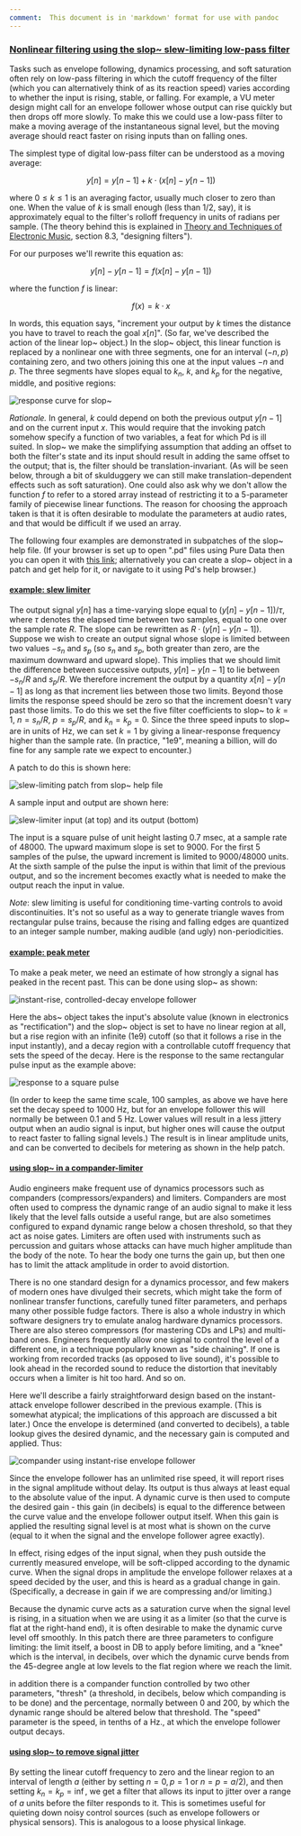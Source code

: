 ```yaml
---
comment:  This document is in 'markdown' format for use with pandoc
---
```


### [Nonlinear filtering using the slop~ slew-limiting low-pass filter](#topics-slop)

Tasks such as envelope following, dynamics processing, and soft saturation
often rely on low-pass filtering in which the cutoff frequency of the filter
(which you can alternatively think of as its reaction speed) varies according to
whether the input is rising, stable, or falling.  For example, a VU meter design
might call for an envelope follower whose output can rise quickly but then drops
off more slowly.  To make this we could use a low-pass filter to make a moving
average of the instantaneous signal level, but the moving average should react
faster on rising inputs than on falling ones.

The simplest type of digital low-pass filter can be understood as a moving
average:

$$y[n] = y[n-1] + k \cdot (x[n] - y[n-1])$$

where $0 \le k \le 1$ is an averaging factor,  usually much closer to zero than
one.  When the value of $k$ is small enough (less than 1/2, say), it is
approximately equal to the filter's rolloff frequency in units of radians per
sample.  (The theory behind this is explained in
[Theory and Techniques of Electronic Music](http://msp.ucsd.edu/techniques.htm), section 8.3, "designing filters").

For our purposes we'll rewrite this equation as:

$$y[n] - y[n-1] = f (x[n] - y[n-1])$$

where the function $f$ is linear:

$$f(x) = k \cdot x$$

In words, this equation says, "increment your output by $k$ times the distance
you have to travel to reach the goal $x[n]$".  (So far, we've described the
action of the linear lop~ object.)  In the slop~ object, this linear function is
replaced by a nonlinear one with three segments, one for an interval $(-n, p)$
containing zero, and two others joining this one at the input values $-n$ and
$p$.  The three segments have slopes equal to $k_n$, $k$, and $k_p$ for the
negative, middle, and positive regions:


![response curve for slop~](slop-tilde-1-curves.png)


_Rationale._  In general, $k$ could depend on both the previous output $y[n-1]$
and on the current input $x$.  This would require that the invoking patch
somehow specify a function of two variables, a feat for which Pd is ill suited.
In slop~ we make the simplifying assumption that adding an offset to both the
filter's state and its input should result in adding the same offset to the
output; that is, the filter should be translation-invariant.  (As will be seen
below, through a bit of skulduggery we can still make translation-dependent
effects such as soft saturation).  One could also ask why we don't allow the
function $f$ to refer to a stored array instead of restricting it to a
5-parameter family of piecewise linear functions.  The reason for choosing the
approach taken is that it is often desirable to modulate the parameters at audio
rates, and that would be difficult if we used an array.

The following four examples are demonstrated in subpatches of the slop~ help
file.  (If your browser is set up to open ".pd" files using Pure Data then you
can open it with [this link](file:../5.reference/slop~-help.pd); alternatively
you can create a slop~ object in a patch and get help for it, or navigate to it
using Pd's help browser.)

#### [example: slew limiter](#topics-slop-slew-limiter)

The output signal $y[n]$ has a time-varying slope equal to $(y[n]-y[n-1])/\tau$,
where $\tau$ denotes the elapsed time between two samples, equal to one over the
sample rate $R$.  The slope can be rewritten as $R \cdot (y[n]-y[n-1])$.
Suppose we wish to create an output signal whose slope is limited between two
values $-s_n$ and $s_p$ (so $s_n$ and $s_p$, both greater than zero, are the
maximum downward and upward slope).  This implies that we should limit the
difference between successive outputs, $y[n] - y[n-1]$ to lie between $-s_n/R$
and $s_p/R$. We therefore increment the output by a quantity $x[n]-y[n-1]$ as
long as that increment lies between those two limits.  Beyond those limits the
response speed should be zero so that the increment doesn't vary past those
limits.  To do this we set the five filter coefficients to slop~ to $k=1$, $n =
s_n/R$, $p = s_p/R$, and $k_n = k_p = 0$.  Since the three speed inputs to slop~
are in units of  Hz, we can set $k=1$ by giving a linear-response frequency
higher than the sample rate.  (In practice, "1e9", meaning a billion, will do
fine for any sample rate we expect to encounter.)

A patch to do this is shown here:

![slew-limiting patch from slop~ help file](slop-slew-limiting-patch.png)

A sample input and output are shown here:

![slew-limiter input (at top) and its output (bottom)](slop-slew-limit.png)

The input is a square pulse of unit height  lasting 0.7 msec, at a sample rate
of 48000.  The upward maximum slope is set to 9000.  For the first 5 samples of
the pulse, the upward increment is limited to 9000/48000 units.  At the sixth
sample of the pulse the input is within that limit of the previous output, and
so the increment becomes exactly what is needed to make the output reach the
input in value.

_Note_: slew limiting is useful for conditioning time-varting controls to avoid
discontinuities.  It's not so useful as a way to generate triangle waves from
rectangular pulse trains, because the rising and falling edges are quantized to
an integer sample number, making audible (and ugly) non-periodicities.

#### [example: peak meter](#topics-slop-peak-meter)

To make a peak meter, we need an estimate of how strongly a signal has
peaked in the recent past.  This can be done using slop~ as shown:

![instant-rise, controlled-decay envelope follower](slop-peak-meter-patch.png)

Here the abs~ object takes the input's absolute value (known in electronics as
"rectification") and the slop~ object is set to have no linear region at all,
but a rise region with an infinite (1e9) cutoff (so that it follows a rise in
the input instantly), and a decay region with a controllable cutoff frequency
that sets the speed of the decay.  Here is the response to the same rectangular
pulse input as the example above:

![response to a square pulse](slop-peak-meter-graph.png)

(In order to keep the same time scale, 100 samples, as above we have here set the
decay speed to 1000 Hz, but for an envelope follower this will normally be
between 0.1 and 5 Hz.  Lower values will result in a less jittery output when
an audio signal is input, but higher ones will cause the output to react faster to
falling signal levels.)  The result is in linear amplitude units, and can be
converted to decibels for metering as shown in the help patch.

#### [using slop~ in a compander-limiter](#topics-slop-compander-limiter)

Audio engineers make frequent use of dynamics processors such as companders
(compressors/expanders) and limiters.  Companders are most often used to
compress the dynamic range of an audio signal to make it less likely that the
level falls outside a useful range, but are also sometimes configured to expand
dynamic range below a chosen threshold, so that they act as noise gates.
Limiters are often used with instruments such as percussion and guitars whose
attacks can have much higher amplitude than the body of the note.  To hear the
body one turns the gain up, but then one has to limit the attack amplitude in
order to avoid distortion.

There is no one standard design for a dynamics processor, and few makers of
modern ones have divulged their secrets, which might take the form of nonlinear
transfer functions, carefully tuned filter parameters, and perhaps many other
possible fudge factors.  There is also a whole industry in which software
designers try to emulate analog hardware dynamics processors.  There are also
stereo compressors (for mastering CDs and LPs) and multi-band ones.  Engineers
frequently allow one signal to control the level of a different one, in a
technique popularly known as "side chaining". If one is working from recorded
tracks (as opposed to live sound), it's possible to look ahead in the recorded
sound to reduce the distortion that inevitably occurs when a limiter is hit too
hard.  And so on.

Here we'll describe a fairly straightforward design based on the instant-attack
envelope follower described in the previous example.  (This is somewhat
atypical;  the implications of this approach are discussed a bit later.) Once
the envelope is determined (and converted to decibels), a table lookup gives the
desired dynamic, and the necessary gain is computed and applied.  Thus:

![compander using instant-rise envelope follower](slop-compander-patch.png)

Since the envelope follower has an unlimited rise speed, it will report rises in
the signal amplitude without delay.  Its output is thus always at least equal to
the absolute value of the input.  A dynamic curve is then used to compute the
desired gain - this gain (in decibels) is equal to the difference between the
curve value and the envelope follower output itself.  When this gain is applied
the resulting signal level is at most what is shown on the curve (equal to it when
the signal and the envelope follower agree exactly).

In effect, rising edges of the input signal, when they push outside the
currently measured envelope, will be soft-clipped according to the dynamic
curve.  When the signal drops in amplitude the envelope follower relaxes at a
speed decided by the user, and this is heard as a gradual change in gain.
(Specifically, a decrease in gain if we are compressing and/or limiting.)

Because the dynamic curve acts as a saturation curve when the signal level is
rising, in a situation when we are using it as a limiter (so that the curve is
flat at the right-hand end), it is often desirable to make the dynamic curve
level off smoothly.  In this patch there are three parameters to configure
limiting: the limit itself, a boost in DB to apply before limiting, and a "knee"
which is the interval, in decibels, over which the dynamic curve bends from the
45-degree angle at low levels to the flat region where we reach the limit.

in addition there is a compander function controlled by two other parameters,
"thresh" (a threshold, in decibels, below which companding is to be done) and
the percentage, normally between 0 and 200, by which the dynamic range should be
altered below that threshold.  The "speed" parameter is the speed, in tenths of
a Hz., at which the envelope follower output decays.


#### [using slop~ to remove signal jitter](#topics-slop-jitter-remover)

By setting the linear cutoff frequency to zero and the linear region to an
interval of length $a$ (either by setting $n=0, p=1$ or $n=p=a/2$), and then
setting $k_n = k_p = \inf$, we get a filter that allows its input to jitter over a
range of $a$ units before the filter responds to it.  This is sometimes useful for
quieting down noisy control sources (such as envelope followers or physical
sensors).  This is analogous to a loose physical linkage.
